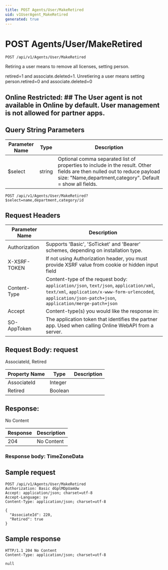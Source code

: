 ```yaml
---
title: POST Agents/User/MakeRetired
uid: v1UserAgent_MakeRetired
generated: true
---
```


# POST Agents/User/MakeRetired

```http
POST /api/v1/Agents/User/MakeRetired
```

Retiring a user means to remove all licenses, setting person.


retired=1 and associate.deleted=1. Unretiering a user means setting  person.retired=0 and associate.deleted=0


## Online Restricted: ## The User agent is not available in Online by default. User management is not allowed for partner apps.






## Query String Parameters

| Parameter Name | Type |  Description |
|----------------|------|--------------|
| $select | string |  Optional comma separated list of properties to include in the result. Other fields are then nulled out to reduce payload size: "Name,department,category". Default = show all fields. |

```http
POST /api/v1/Agents/User/MakeRetired?$select=name,department,category/id
```


## Request Headers

| Parameter Name | Description |
|----------------|-------------|
| Authorization  | Supports 'Basic', 'SoTicket' and 'Bearer' schemes, depending on installation type. |
| X-XSRF-TOKEN   | If not using Authorization header, you must provide XSRF value from cookie or hidden input field |
| Content-Type | Content-type of the request body: `application/json`, `text/json`, `application/xml`, `text/xml`, `application/x-www-form-urlencoded`, `application/json-patch+json`, `application/merge-patch+json` |
| Accept         | Content-type(s) you would like the response in:  |
| SO-AppToken | The application token that identifies the partner app. Used when calling Online WebAPI from a server. |

## Request Body: request 

AssociateId, Retired 

| Property Name | Type |  Description |
|----------------|------|--------------|
| AssociateId | Integer |  |
| Retired | Boolean |  |

## Response:

No Content

| Response | Description |
|----------------|-------------|
| 204 | No Content |

### Response body: TimeZoneData


## Sample request

```http!
POST /api/v1/Agents/User/MakeRetired
Authorization: Basic dGplMDpUamUw
Accept: application/json; charset=utf-8
Accept-Language: sv
Content-Type: application/json; charset=utf-8

{
  "AssociateId": 220,
  "Retired": true
}
```

## Sample response

```http_
HTTP/1.1 204 No Content
Content-Type: application/json; charset=utf-8

null
```